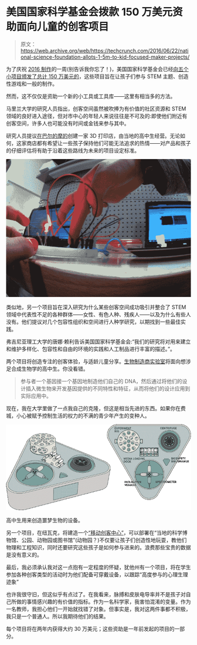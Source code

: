 # 美国国家科学基金会拨款 150 万美元资助面向儿童的创客项目 

> 原文：<https://web.archive.org/web/https://techcrunch.com/2016/06/22/national-science-foundation-allots-1-5m-to-kid-focused-maker-projects/>

为了庆祝 [2016 制作](https://web.archive.org/web/20221206215535/https://www.whitehouse.gov/the-press-office/2016/06/16/presidential-proclamation-national-week-making-2016)的一周(别告诉我你忘了！)，美国国家科学基金会已经[向五个小项目颁发了总计 150 万美元的](https://web.archive.org/web/20221206215535/http://www.nsf.gov/news/news_summ.jsp?cntn_id=138994&org=NSF&from=news)，这些项目旨在让孩子们参与 STEM 主题、创造性游戏和一般的制作。

然而，这不仅仅是资助一个新的小工具或工具库——这里有相当多的方法。

马里兰大学的研究人员指出，创客空间虽然被吹捧为有价值的社区资源和 STEM 领域的良好进入途径，但对市中心的年轻人来说往往是不可及的:即使他们附近有创客空间，许多人也可能没有时间或金钱来参与其中。

研究人员提议[在巴尔的摩的](https://web.archive.org/web/20221206215535/http://www.nsf.gov/awardsearch/showAward?AWD_ID=1623490&HistoricalAwards=false)创建一家 3D 打印店，由当地的高中生经营。无论如何，这家商店都有希望让一些孩子保持他们可能无法追求的热情——对产品和孩子的仔细评估将有助于沿着这些路线为未来的项目设定标准。

[![LED](img/a83d8e5b536b2a2f1149e1487229a78b.png)](https://web.archive.org/web/20221206215535/https://beta.techcrunch.com/wp-content/uploads/2016/06/led.jpg)

类似地，另一个项目旨在深入研究为什么某些创客空间成功吸引并整合了 STEM 领域中代表性不足的各种群体——女性、有色人种、残疾人——以及为什么有些人没有。他们提议对几个包容性组织和空间进行人种学研究，以期找到一些最佳实践。

弗吉尼亚理工大学的唐娜·赖利告诉美国国家科学基金会:“我们的研究将对用来建立和维护多样化、包容性和自由的环境的实践和人工制品进行丰富的描述。”。

两个项目将创造专注的创客体验，与适龄儿童分享。[生物制造商实验室](https://web.archive.org/web/20221206215535/http://www.nsf.gov/awardsearch/showAward?AWD_ID=1623018&HistoricalAwards=false)将面向想涉足合成生物学的高中生。你没看错。

> 参与者一个基因接一个基因地制造他们自己的 DNA，然后通过将他们的设计插入微生物来开发基因提供的不同特性和特征，从而将他们的设计应用到实际应用中。

现在，我在大学里做了一点我自己的克隆，但这是相当先进的东西。如果你在费城，小心被赋予控制生活的权力的不满的青少年产生的变种人。

[![biomakerlab_w_labels](img/3121a512e520ae747ead6ab0a86845f8.png)](https://web.archive.org/web/20221206215535/https://beta.techcrunch.com/wp-content/uploads/2016/06/biomakerlab_w_labels.png)

高中生用来创造噩梦生物的设备。

另一个项目，在纽瓦克，将建造一个[“移动创客中心”](https://web.archive.org/web/20221206215535/http://www.nsf.gov/awardsearch/showAward?AWD_ID=1623486&HistoricalAwards=false)，可以部署在“当地的科学博物馆、公园、动物园或图书馆”(动物园？)不仅要让孩子们创造性地玩耍，教他们物理和工程知识，同时还要研究这些孩子是如何参与进来的。浪费那些宝贵的数据是没有意义的。

最后，我必须承认我对这一点抱有一定程度的怀疑，犹他州有一个项目，将在学生参加各种创客类型的活动时为他们配备可穿戴设备，以跟踪“高度参与的心理生理迹象”

也许我很守旧，但这似乎有点过了。在我看来，脉搏和皮肤电导率并不是孩子对自己所做的事情感兴趣的有价值的指标。作为一名科学家，我害怕混淆的变量。作为一名教师，我担心他们一开始就找错了对象。但事实是，我对这两件事都不积极，我只是一个普通人。所以我期待他们的结果。

每个项目将在两年内获得大约 30 万美元；这些资助是一年前发起的项目的一部分。